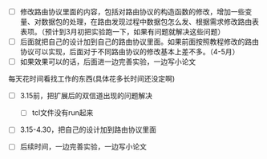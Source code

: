 - [ ] 修改路由协议里面的内容，包括对路由协议的构造函数的修改，增加一些变量、对数据包的处理，在路由发现过程中数据包怎么发、根据需求修改路由表表项。（预计到3月初把实验跑一下，如果有问题就解决这些问题）
- [ ] 后面就把自己的设计加到自己的路由协议里面。如果前面按照教程修改的路由协议可以实现，后面对于不同路由协议的修改基本上差不多。（4-5月）
- [ ] 如果效果可以的话，后面进一边完善实验，一边写小论文

每天花时间看找工作的东西(具体花多长时间还没定啊)



- [ ] 3.15前，把扩展后的双信道出现的问题解决
  - [ ] tcl文件没有run起来
- [ ] 3.15-4.30，把自己的设计加到路由协议里面
- [ ] 后续时间，一边完善实验，一边写小论文

